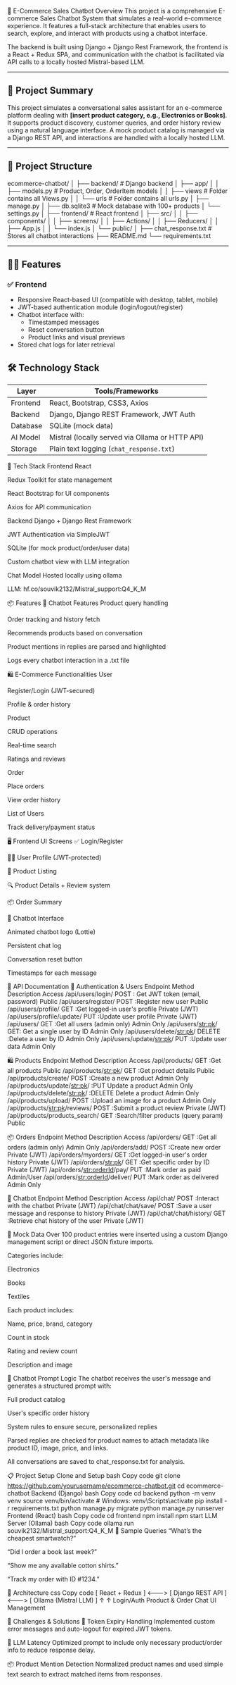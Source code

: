 🛒 E-Commerce Sales Chatbot
Overview
This project is a comprehensive E-commerce Sales Chatbot System that simulates a real-world e-commerce experience. It features a full-stack architecture that enables users to search, explore, and interact with products using a chatbot interface.

The backend is built using Django + Django Rest Framework, the frontend is a React + Redux SPA, and communication with the chatbot is facilitated via API calls to a locally hosted Mistral-based LLM.



---

## 🚀 Project Summary

This project simulates a conversational sales assistant for an e-commerce platform dealing with **[insert product category, e.g., Electronics or Books]**. It supports product discovery, customer queries, and order history review using a natural language interface. A mock product catalog is managed via a Django REST API, and interactions are handled with a locally hosted LLM.

---

## 📁 Project Structure

ecommerce-chatbot/
│
├── backend/ # Django backend
│ ├── app/
│ │ ├── models.py # Product, Order, OrderItem models
│ │ ├── views # Folder contains all Views.py
│ │ └── urls   # Folder contains all urls.py
│ ├── manage.py
│ ├── db.sqlite3 # Mock database with 100+ products
│ └── settings.py
│
├── frontend/ # React frontend
│ ├── src/
│ │ ├── components/
│ │ ├── screens/
│ │ ├── Actions/
│ │ ├── Reducers/
│ │ ├── App.js
│ │ └── index.js
│ └── public/
│
├── chat_response.txt # Stores all chatbot interactions
├── README.md
└── requirements.txt

---

## 🧑‍💻 Features

### ✅ Frontend

- Responsive React-based UI (compatible with desktop, tablet, mobile)
- JWT-based authentication module (login/logout/register)
- Chatbot interface with:
  - Timestamped messages
  - Reset conversation button
  - Product links and visual previews
- Stored chat logs for later retrieval


## 🛠️ Technology Stack

| Layer       | Tools/Frameworks                              |
|------------|------------------------------------------------|
| Frontend   | React, Bootstrap, CSS3, Axios                  |
| Backend    | Django, Django REST Framework, JWT Auth        |
| Database   | SQLite (mock data)                             |
| AI Model   | Mistral (locally served via Ollama or HTTP API)|
| Storage    | Plain text logging (`chat_response.txt`)       |

🔧 Tech Stack
Frontend
React

Redux Toolkit for state management

React Bootstrap for UI components

Axios for API communication

Backend
Django + Django Rest Framework

JWT Authentication via SimpleJWT

SQLite (for mock product/order/user data)

Custom chatbot view with LLM integration

Chat Model
Hosted locally using ollama

LLM: hf.co/souvik2132/Mistral_support:Q4_K_M

📦 Features
🧠 Chatbot Features
Product query handling

Order tracking and history fetch

Recommends products based on conversation

Product mentions in replies are parsed and highlighted

Logs every chatbot interaction in a .txt file

🛍️ E-Commerce Functionalities
User

Register/Login (JWT-secured)

Profile & order history

Product

CRUD operations

Real-time search

Ratings and reviews

Order

Place orders

View order history

List of Users

Track delivery/payment status

🖥️ Frontend UI Screens
✅ Login/Register

🧑‍💼 User Profile (JWT-protected)

🛒 Product Listing

🔍 Product Details + Review system

📦 Order Summary

💬 Chatbot Interface

Animated chatbot logo (Lottie)

Persistent chat log

Conversation reset button

Timestamps for each message

📡 API Documentation
🔐 Authentication & Users
Endpoint	Method	Description	Access
/api/users/login/	POST	: Get JWT token (email, password)	Public
/api/users/register/	POST	:Register new user	Public
/api/users/profile/	GET	:Get logged-in user's profile	Private (JWT)
/api/users/profile/update/	PUT	:Update user profile	Private (JWT)
/api/users/	GET	:Get all users (admin only)	Admin Only
/api/users/<str:pk>/	GET:	Get a single user by ID	Admin Only
/api/users/delete/<str:pk>/	DELETE	:Delete a user by ID	Admin Only
/api/users/update/<str:pk>/	PUT	:Update user data	Admin Only

🛍️ Products
Endpoint	Method	Description	Access
/api/products/	GET	:Get all products	Public
/api/products/<str:pk>/	GET	:Get product details	Public
/api/products/create/	POST	:Create a new product	Admin Only
/api/products/update/<str:pk>/	:PUT	Update a product	Admin Only
/api/products/delete/<str:pk>/	:DELETE	Delete a product	Admin Only
/api/products/upload/	POST	:Upload an image for a product	Admin Only
/api/products/<str:pk>/reviews/	POST	:Submit a product review	Private (JWT)
/api/products/products_search/	GET	:Search/filter products (query param)	Public

📦 Orders
Endpoint	Method	Description	Access
/api/orders/	GET	:Get all orders (admin only)	Admin Only
/api/orders/add/	POST	:Create new order	Private (JWT)
/api/orders/myorders/	GET	:Get logged-in user's order history	Private (JWT)
/api/orders/<str:pk>/	GET	:Get specific order by ID	Private (JWT)
/api/orders/<str:orderId>/pay/	PUT	:Mark order as paid	Admin/User
/api/orders/<str:orderId>/deliver/	PUT	:Mark order as delivered	Admin Only

💬 Chatbot
Endpoint	Method	Description	Access
/api/chat/	POST	:Interact with the chatbot	Private (JWT)
/api/chat/chat/save/	POST	:Save a user message and response to history	Private (JWT)
/api/chat/chat/history/	GET	:Retrieve chat history of the user	Private (JWT)

🧪 Mock Data
Over 100 product entries were inserted using a custom Django management script or direct JSON fixture imports.

Categories include:

Electronics

Books

Textiles

Each product includes:

Name, price, brand, category

Count in stock

Rating and review count

Description and image

🧠 Chatbot Prompt Logic
The chatbot receives the user's message and generates a structured prompt with:

Full product catalog

User's specific order history

System rules to ensure secure, personalized replies

Parsed replies are checked for product names to attach metadata like product ID, image, price, and links.

All conversations are saved to chat_response.txt for analysis.

📋 Project Setup
Clone and Setup
bash
Copy code
git clone https://github.com/yourusername/ecommerce-chatbot.git
cd ecommerce-chatbot
Backend (Django)
bash
Copy code
cd backend
python -m venv venv
source venv/bin/activate  # Windows: venv\Scripts\activate
pip install -r requirements.txt
python manage.py migrate
python manage.py runserver
Frontend (React)
bash
Copy code
cd frontend
npm install
npm start
LLM Server (Ollama)
bash
Copy code
ollama run souvik2132/Mistral_support:Q4_K_M
🧪 Sample Queries
“What’s the cheapest smartwatch?”

“Did I order a book last week?”

“Show me any available cotton shirts.”

“Track my order with ID #1234.”

🧱 Architecture
css
Copy code
[ React + Redux ]  <--->  [ Django REST API ]  <--->  [ Ollama (Mistral LLM) ]
        ↑                         ↑
     Login/Auth            Product & Order
     Chat UI               Management

🚧 Challenges & Solutions
🔐 Token Expiry Handling
Implemented custom error messages and auto-logout for expired JWT tokens.

🧠 LLM Latency
Optimized prompt to include only necessary product/order info to reduce response delay.

📦 Product Mention Detection
Normalized product names and used simple text search to extract matched items from responses.

